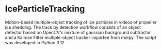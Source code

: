 # IceParticleTracking
Motion-based multiple-object tracking of ice particles in videos
of propeller ice shedding. The track by detection workflow consists
of an object detector based on OpenCV's mixture of gaussian background subtractor
and a Kalman Filter multiple-object tracker imported from motpy.
The script was developed in Python 3.12
